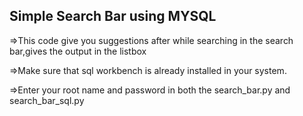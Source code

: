 Simple Search Bar using MYSQL
--------------------------

=>This code give you suggestions after while searching in the search bar,gives the output in the listbox

=>Make sure that sql workbench is already installed in your system.

=>Enter your root name and password in both the search_bar.py and search_bar_sql.py


